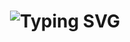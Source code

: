 <h1 align="center">
    <img
	src="https://readme-typing-svg.demolab.com?font=Poppiweight=500&size=30&duration=3000&pause=1000&color=8B5Ccenter=true&vCenter=true&width=1000&lines=Hi+there!+👋;+Manish+Bayad;Frontend+Developer;Crafting+responsive++modern+websites"
	alt="Typing SVG"
	/>
</h1>
